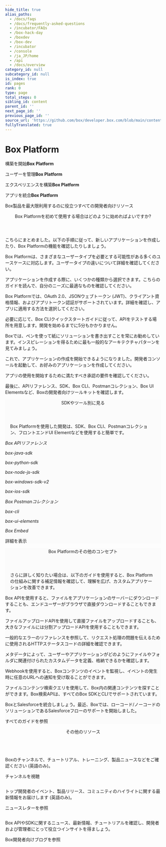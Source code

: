 ```yaml
---
hide_title: true
alias_paths:
  - /docs/faqs
  - /docs/frequently-asked-questions
  - /incubator/FAQs
  - /box-hack-day
  - /boxdev
  - /box-dev
  - /incubator
  - /console
  - /ja_JP/home
  - /api
  - /docs/overview
category_id: null
subcategory_id: null
is_index: true
id: pages
rank: 0
type: page
total_steps: 0
sibling_id: content
parent_id: ''
next_page_id: ''
previous_page_id: ''
source_url: 'https://github.com/box/developer.box.com/blob/main/content/pages/index.md'
fullyTranslated: true
---
```

# Box Platform

<Banner>

<BannerTitle>

構築を開始**Box Platform**

</BannerTitle>

<BannerTitle>

ユーザーを管理**Box Platform**

</BannerTitle>

<BannerTitle>

エクスペリエンスを構築**Box Platform**

</BannerTitle>

<BannerTitle>

アプリを統合**Box Platform**

</BannerTitle>

Box製品を最大限利用するのに役立つすべての開発者向けリソース

</Banner>

<!-- <Centered wide>

<Header to='/guides' centered>

Guides

</Header>

<GuidesList>

Get started, learn tips and tricks, and discover how to use the Box
Platform API with our comprehensive guides. Here are six of the most used
guides to get you started.

<GuideList href='/guides/authentication/'>

Authentication

</GuideList>

<GuideList href='/guides/cli/quick-start/'>

CLI Quick Start

</GuideList>

<GuideList href='/guides/tooling/postman/quick-start/'>

Postman Quick Start

</GuideList>

<GuideList href='/guides/api-calls/permissions-and-errors/common-errors/'>

Common Errors

</GuideList>

<GuideList href='/guides/api-calls/pagination/offset-based/'>

API Pagination

</GuideList>

<GuideList href='/guides/embed/ui-elements/'>

UI Elements

</GuideList>

</GuidesList>

<More to='/guides' right>

More Guides

</More>

</Centered>

 -->

<Centered wide id="start-with-box-platform">

<Header centered>

Box Platformを初めて使用する場合はどのように始めればよいですか?

</Header>

こちらにまとめました。以下の手順に従って、新しいアプリケーションを作成したり、Box Platformの機能を確認したりしましょう。

<TileGrid>

<Tile type="users" title="1. ユーザータイプを確認する" href="/guides/getting-started/user-types/">

Box Platformは、さまざまなユーザータイプを必要とする可能性がある多くのユースケースに対応します。ユーザータイプの違いについて詳細を確認してください。

</Tile>

<Tile type="apps" title="2. アプリケーションの種類を理解する" href="/guides/applications/select/">

アプリケーションを作成する際に、いくつかの種類から選択できます。こちらのガイドを読んで、自分のニーズに最適なものを確認してください。

</Tile>

<Tile type="authentication" title="3. 認証方法を確認する" href="/guides/authentication/select/">

Box Platformでは、OAuth 2.0、JSONウェブトークン (JWT)、クライアント資格情報、およびアプリトークン認証がサポートされています。詳細を確認し、アプリに適用する方法を選択してください。

</Tile>

<Tile type="cli" title="4. Box CLIを設定する" href="/guides/cli/quick-start/">

必要に応じて、Box CLIクイックスタートガイドに従って、APIをテストする場所を用意します。開発を始めるまでに5分もかかりません。

</Tile>

<Tile type="architecture" title="5. アーキテクチャパターンを作成する" href="/guides/getting-started/architecture-patterns/">

Boxでは、ペンを使って紙にソリューションを書き出すことを常にお勧めしています。インスピレーションを得るために最も一般的なアーキテクチャパターンを見てみましょう。

</Tile>

<Tile type="create" title="6. アプリケーションを作成する" href="https://app.box.com/developers/console">

これで、アプリケーションの作成を開始できるようになりました。開発者コンソールを起動して、お好みのアプリケーションを作成してください。

</Tile>

<Tile type="authorize" title="7. アプリケーションを承認する" href="/guides/authorization/">

アプリの使用を開始するために満たすべき承認の要件を確認してください。

</Tile>

<Tile type="code" title="8. コーディングを開始する" href="#sdks-and-tools">

最後に、APIリファレンス、SDK、Box CLI、Postmanコレクション、Box UI Elementsなど、Boxの開発者向けツールキットを確認します。

</Tile>

</TileGrid>

</Centered>

<Centered wide>

<FeaturedBoard type="community">

</FeaturedBoard>

</Centered>

<section id="sdks-and-tools" style="background-color: #FBFBFB;">

<div style="padding: 0 16px">

<Header centered>

SDKやツール別に見る

</Header>

Box Platformを使用した開発は、SDK、Box CLI、Postmanコレクション、フロントエンドUI Elementなどを使用すると簡単です。

</div>

<TileSlider>

<Tile type="box-orange" title="APIリファレンス" href="/reference/">

  _Box APIリファレンス_

</Tile>

<Tile type="java" title="Java SDK" href="https://github.com/box/box-java-sdk#readme">

  _box-java-sdk_

</Tile>

<Tile type="python" title="Python SDK" href="https://github.com/box/box-python-sdk#readme">

  _box-python-sdk_

</Tile>

<Tile type="node" title="Node.js SDK" href="https://github.com/box/box-node-sdk#readme">

  _box-node-js-sdk_

</Tile>

<Tile type="net" title=".NET SDK" href="https://github.com/box/box-windows-sdk-v2#readme">

  _box-windows-sdk-v2_

</Tile>

<Tile type="tool" title="iOS SDK" href="https://github.com/box/box-ios-sdk#readme">

  _box-ios-sdk_

</Tile>

<Tile type="tool" title="Postmanコレクション" href="/guides/tooling/postman">

  _Box Postmanコレクション_

</Tile>

<Tile type="box-orange" title="Box CLI" href="/guides/cli/">

  _box-cli_

</Tile>

<Tile type="box-orange" title="Box UI Elements" href="/guides/embed/ui-elements/">

  _box-ui-elements_

</Tile>

<Tile type="box-orange" title="Box Embed" href="/guides/embed/box-embed/">

  _Box Embed_

</Tile>

</TileSlider>

<More to="/sdks-and-tools/" center>

詳細を表示

</More>

</section>

<!-- <Dark>

<Centered wide>

<Header to='/sdks-and-tools' centered>

SDKS & Tools

</Header>

<SDKS>

Development with Box Platform is made easier with SDKs for your
programming language, a command line interface, front-end UI elements,
and much more.

<SDK language='python' href='https://github.com/box/box-python-sdk'>

Python SDK

</SDK>

<SDK language='java' href='https://github.com/box/box-java-sdk'>

Java SDK

</SDK>

<SDK language='node' href='https://github.com/box/box-node-sdk'>

Node SDK

</SDK>

<SDK language='dotnet' href='https://github.com/box/box-windows-sdk'>

Windows .NET SDK

</SDK>

<SDK language='cli' href='https://github.com/box/boxcli'>

Box CLI

</SDK>

<SDK language='uielements' href='https://github.com/box/box-ui-elements'>

UI Elements

</SDK>

</SDKS>

<More to='/sdks-and-tools' right>

More SDKs & Tools

</More>

</Centered>

</Dark>

 -->

<Centered wide>

<FeaturedBoard type="sampleCode">

</FeaturedBoard>

</Centered>

<section id="additional-box-platform-concepts" style="background-color: #FBFBFB;">

<div style="padding: 0 16px">

<Header centered>

Box Platformのその他のコンセプト

</Header>

さらに詳しく知りたい場合は、以下のガイドを使用すると、Box Platformの仕組みに関する補足情報を確認して、理解を広げ、カスタムアプリケーションを改善できます。

</div>

<TileSlider>

<Tile type="guide" title="ダウンロード" href="/guides/downloads/">

Box APIを使用すると、ファイルをアプリケーションのサーバーにダウンロードすることも、エンドユーザーがブラウザで直接ダウンロードすることもできます。

</Tile>

<Tile type="guide" title="アップロード" href="/guides/uploads/">

ファイルアップロードAPIを使用して直接ファイルをアップロードすることも、大きなファイルには分割アップロードAPIを使用することもできます。

</Tile>

<Tile type="guide" title="エラー" href="/guides/api-calls/permissions-and-errors/common-errors/">

一般的なエラーのリファレンスを参照して、リクエスト処理の問題を伝えるために使用されるHTTPステータスコードの詳細を確認できます。

</Tile>

<Tile type="guide" title="メタデータ" href="/guides/metadata/">

メタデータによって、ユーザーやアプリケーションがどのようにファイルやフォルダに関連付けられたカスタムデータを定義、格納できるかを確認します。

</Tile>

<Tile type="guide" title="Webhook" href="/guides/webhooks/">

Webhookを使用すると、Boxコンテンツのイベントを監視し、イベントの発生時に任意のURLへの通知を受け取ることができます。

</Tile>

<Tile type="guide" title="検索" href="/guides/search/">

ファイルコンテンツ検索クエリを使用して、Box内の関連コンテンツを探すことができます。Box検索APIは、すべてのBox SDKとCLIでサポートされています。

</Tile>

<Tile type="guide" title="Salesforce" href="/guides/tooling/salesforce-toolkit/">

BoxとSalesforceを統合しましょう。最近、Boxでは、ローコード/ノーコードのソリューションであるSalesforceフローのサポートを開始しました。

</Tile>

</TileSlider>

<More to="/guides/" center>

すべてのガイドを参照

</More>

</section>

<Centered wide>

<Header to="https://medium.com/box-developer-blog" centered>

その他のリソース

</Header>

<!-- <BlogCards >

</BlogCards>

 -->

<div style="display:flex; align-items: center; flex-wrap: wrap">

<Teaser title="BoxのYouTube" href="https://www.youtube.com/@box/videos" type="youtube">

Boxのチャンネルで、チュートリアル、トレーニング、製品ニュースなどをご確認ください (英語のみ)。

チャンネルを視聴

</Teaser>

<Teaser title="開発者向けニュースレター" href="/newsletter/" type="newsletter">

トップ開発者のイベント、製品リリース、コミュニティのハイライトに関する最新情報をお届けします (英語のみ)。

ニュースレターを参照

</Teaser>

<Teaser title="Box開発者向けブログ" href="https://medium.com/box-developer-blog" type="blog">

Box APIやSDKに関するニュース、最新情報、チュートリアルを確認し、開発者および管理者にとって役立つインサイトを得ましょう。

Box開発者向けブログを参照

</Teaser>

</div>

</Centered>

